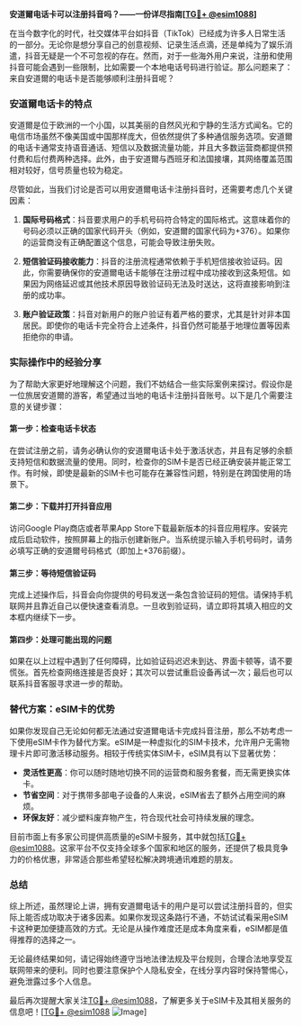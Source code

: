 **安道爾电话卡可以注册抖音吗？——一份详尽指南[[TG💪+ @esim1088](https://t.me/s/esim1088)]**

在当今数字化的时代，社交媒体平台如抖音（TikTok）已经成为许多人日常生活的一部分。无论你是想分享自己的创意视频、记录生活点滴，还是单纯为了娱乐消遣，抖音无疑是一个不可忽视的存在。然而，对于一些海外用户来说，注册和使用抖音可能会遇到一些限制，比如需要一个本地电话号码进行验证。那么问题来了：来自安道爾的电话卡是否能够顺利注册抖音呢？

### 安道爾电话卡的特点

安道爾是位于欧洲的一个小国，以其美丽的自然风光和宁静的生活方式闻名。它的电信市场虽然不像美国或中国那样庞大，但依然提供了多种通信服务选项。安道爾的电话卡通常支持语音通话、短信以及数据流量功能，并且大多数运营商都提供预付费和后付费两种选择。此外，由于安道爾与西班牙和法国接壤，其网络覆盖范围相对较好，信号质量也较为稳定。

尽管如此，当我们讨论是否可以用安道爾电话卡注册抖音时，还需要考虑几个关键因素：

1. **国际号码格式**：抖音要求用户的手机号码符合特定的国际格式。这意味着你的号码必须以正确的国家代码开头（例如，安道爾的国家代码为+376）。如果你的运营商没有正确配置这个信息，可能会导致注册失败。
   
2. **短信验证码接收能力**：抖音的注册流程通常依赖于手机短信接收验证码。因此，你需要确保你的安道爾电话卡能够在注册过程中成功接收到这条短信。如果因为网络延迟或其他技术原因导致验证码无法及时送达，这将直接影响到注册的成功率。

3. **账户验证政策**：抖音对新用户的账户验证有着严格的要求，尤其是针对非本国居民。即使你的电话卡完全符合上述条件，抖音仍然可能基于地理位置等因素拒绝你的申请。

### 实际操作中的经验分享

为了帮助大家更好地理解这个问题，我们不妨结合一些实际案例来探讨。假设你是一位旅居安道爾的游客，希望通过当地的电话卡注册抖音账号。以下是几个需要注意的关键步骤：

#### 第一步：检查电话卡状态
在尝试注册之前，请务必确认你的安道爾电话卡处于激活状态，并且有足够的余额支持短信和数据流量的使用。同时，检查你的SIM卡是否已经正确安装并能正常工作。有时候，即使是最新的SIM卡也可能存在兼容性问题，特别是在跨国使用的场景下。

#### 第二步：下载并打开抖音应用
访问Google Play商店或者苹果App Store下载最新版本的抖音应用程序。安装完成后启动软件，按照屏幕上的指示创建新账户。当系统提示输入手机号码时，请务必填写正确的安道爾号码格式（即加上+376前缀）。

#### 第三步：等待短信验证码
完成上述操作后，抖音会向你提供的号码发送一条包含验证码的短信。请保持手机联网并且靠近自己以便快速查看消息。一旦收到验证码，请立即将其填入相应的文本框内继续下一步。

#### 第四步：处理可能出现的问题
如果在以上过程中遇到了任何障碍，比如验证码迟迟未到达、界面卡顿等，请不要慌张。首先检查网络连接是否良好；其次可以尝试重启设备再试一次；最后也可以联系抖音客服寻求进一步的帮助。

### 替代方案：eSIM卡的优势

如果你发现自己无论如何都无法通过安道爾电话卡完成抖音注册，那么不妨考虑一下使用eSIM卡作为替代方案。eSIM是一种虚拟化的SIM卡技术，允许用户无需物理卡片即可激活移动服务。相较于传统实体SIM卡，eSIM具有以下显著优势：

- **灵活性更高**：你可以随时随地切换不同的运营商和服务套餐，而无需更换实体卡。
- **节省空间**：对于携带多部电子设备的人来说，eSIM省去了额外占用空间的麻烦。
- **环保友好**：减少塑料废弃物产生，符合现代社会可持续发展的理念。

目前市面上有多家公司提供高质量的eSIM卡服务，其中就包括[TG💪+ @esim1088](https://t.me/s/esim1088)。这家平台不仅支持全球多个国家和地区的服务，还提供了极具竞争力的价格优惠，非常适合那些希望轻松解决跨境通讯难题的朋友。

### 总结

综上所述，虽然理论上讲，拥有安道爾电话卡的用户是可以尝试注册抖音的，但实际上能否成功取决于诸多因素。如果你发现这条路行不通，不妨试试看采用eSIM卡这种更加便捷高效的方式。无论是从操作难度还是成本角度来看，eSIM都是值得推荐的选择之一。

无论最终结果如何，请记得始终遵守当地法律法规及平台规则，合理合法地享受互联网带来的便利。同时也要注意保护个人隐私安全，在线分享内容时保持警惕心，避免泄露过多个人信息。

最后再次提醒大家关注[TG💪+ @esim1088](https://t.me/s/esim1088)，了解更多关于eSIM卡及其相关服务的信息吧！[[TG💪+ @esim1088](https://t.me/s/esim1088) ![Image](https://i.postimg.cc/4NQfJmqS/Snipaste-2025-05-13-00-14-12.png)]